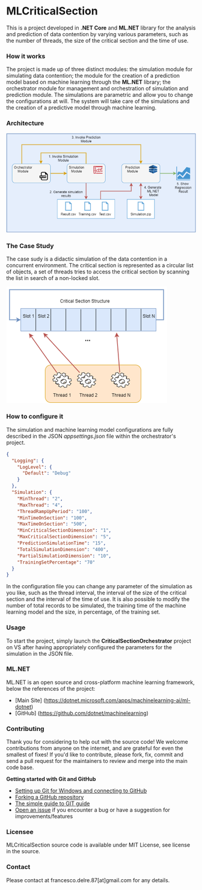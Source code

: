 # MLCriticalSection
This is a project developed in **.NET Core** and **ML.NET** library for the analysis and prediction of data contention by varying various parameters, such as the number of threads, 
the size of the critical section and the time of use.

### How it works
The project is made up of three distinct modules: the simulation module for simulating data contention; the module for the creation of a prediction model 
based on machine learning through the **ML.NET** library; the orchestrator module for management and orchestration of simulation and prediction module.
The simulations are parametric and allow you to change the configurations at will. 
The system will take care of the simulations and the creation of a predictive model through machine learning.

### Architecture
![Alt text](/wiki/img/Architecture.png?raw=true)

### The Case Study
The case sudy is a didactic simulation of the data contention in a concurrent environment. The critical section is represented as a circular list of objects, a set of threads 
tries to access the critical section by scanning the list in search of a non-locked slot.

![Alt text](/wiki/img/CaseStudy.png?raw=true)

### How to configure it
The simulation and machine learning model configurations are fully described in the JSON *appsettings.json* file within the orchestrator's project.

```json
{
  "Logging": {
    "LogLevel": {
      "Default": "Debug"
    }
  },
  "Simulation": {
    "MinThread": "2",
    "MaxThread": "4",
    "ThreadRampUpPeriod": "100",
    "MinTimeOnSection": "100",
    "MaxTimeOnSection": "500",
    "MinCriticalSectionDimension": "1",
    "MaxCriticalSectionDimension": "5",
    "PredictionSimulationTime": "15",
    "TotalSimulationDimension": "400",
    "PartialSimulationDimension": "10",
    "TrainingSetPercentage": "70"
  }
}
```

In the configuration file you can change any parameter of the simulation as you like, such as the thread interval, the interval of the size of the 
critical section and the interval of the time of use. It is also possible to modify the number of total records to be simulated, the training time 
of the machine learning model and the size, in percentage, of the training set.

### Usage
To start the project, simply launch the **CriticalSectionOrchestrator** project on VS after having appropriately configured the parameters for the simulation in the JSON file.

### ML.NET
ML.NET is an open source and cross-platform machine learning framework, below the references of the project:
 * [Main Site] (https://dotnet.microsoft.com/apps/machinelearning-ai/ml-dotnet)
 * [GitHub] (https://github.com/dotnet/machinelearning)

### Contributing
Thank you for considering to help out with the source code! We welcome contributions from anyone on the internet, and are grateful for even the smallest of fixes!
If you'd like to contribute, please fork, fix, commit and send a pull request for the maintainers to review and merge into the main code base.

**Getting started with Git and GitHub**

 * [Setting up Git for Windows and connecting to GitHub](http://help.github.com/win-set-up-git/)
 * [Forking a GitHub repository](http://help.github.com/fork-a-repo/)
 * [The simple guide to GIT guide](http://rogerdudler.github.com/git-guide/)
 * [Open an issue](https://github.com/engineering87/MLCriticalSection/issues) if you encounter a bug or have a suggestion for improvements/features

### Licensee
MLCriticalSection source code is available under MIT License, see license in the source.

### Contact
Please contact at francesco.delre.87[at]gmail.com for any details.
